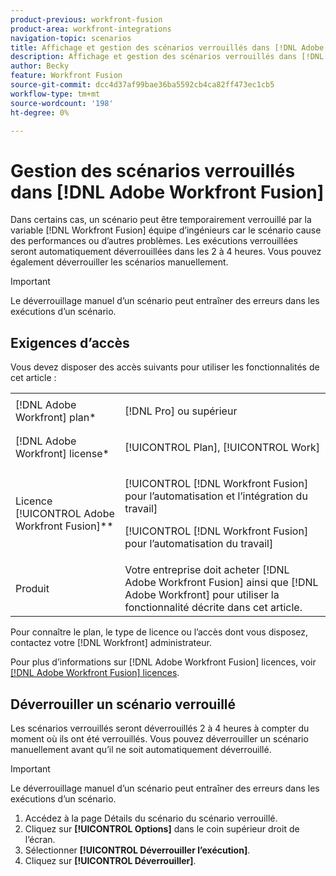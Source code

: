 ```yaml
---
product-previous: workfront-fusion
product-area: workfront-integrations
navigation-topic: scenarios
title: Affichage et gestion des scénarios verrouillés dans [!DNL Adobe Workfront Fusion]
description: Affichage et gestion des scénarios verrouillés dans [!DNL Adobe Workfront Fusion]
author: Becky
feature: Workfront Fusion
source-git-commit: dcc4d37af99bae36ba5592cb4ca82ff473ec1cb5
workflow-type: tm+mt
source-wordcount: '198'
ht-degree: 0%

---
```


# Gestion des scénarios verrouillés dans [!DNL Adobe Workfront Fusion]

Dans certains cas, un scénario peut être temporairement verrouillé par la variable [!DNL Workfront Fusion] équipe d’ingénieurs car le scénario cause des performances ou d’autres problèmes. Les exécutions verrouillées seront automatiquement déverrouillées dans les 2 à 4 heures. Vous pouvez également déverrouiller les scénarios manuellement.

>[!IMPORTANT]
>
>Le déverrouillage manuel d’un scénario peut entraîner des erreurs dans les exécutions d’un scénario.


## Exigences d’accès

Vous devez disposer des accès suivants pour utiliser les fonctionnalités de cet article :

<table style="table-layout:auto">  
 <col> 
 <col> 
 <tbody> 
  <tr> 
    <td role="rowheader">[!DNL Adobe Workfront] plan*</td> 
   <td> <p>[!DNL Pro] ou supérieur</p> </td> 
  </tr> 
  <tr data-mc-conditions=""> 
   <td role="rowheader">[!DNL Adobe Workfront] license*</td> 
   <td> <p>[!UICONTROL Plan], [!UICONTROL Work]</p> </td> 
  </tr> 
  <tr> 
   <td role="rowheader">Licence [!UICONTROL Adobe Workfront Fusion]**</td> 
  <td> <p>[!UICONTROL [!DNL Workfront Fusion] pour l’automatisation et l’intégration du travail] </p><p>[!UICONTROL [!DNL Workfront Fusion] pour l’automatisation du travail] </p>  </td>    </tr> 
  </tr> 
  <tr> 
   <td role="rowheader">Produit</td> 
   <td>Votre entreprise doit acheter [!DNL Adobe Workfront Fusion] ainsi que [!DNL Adobe Workfront] pour utiliser la fonctionnalité décrite dans cet article.</td> 
  </tr> 
 </tbody> 
</table>

Pour connaître le plan, le type de licence ou l’accès dont vous disposez, contactez votre [!DNL Workfront] administrateur.

Pour plus d’informations sur [!DNL Adobe Workfront Fusion] licences, voir [[!DNL Adobe Workfront Fusion] licences](../../workfront-fusion/get-started/license-automation-vs-integration.md).

## Déverrouiller un scénario verrouillé

Les scénarios verrouillés seront déverrouillés 2 à 4 heures à compter du moment où ils ont été verrouillés. Vous pouvez déverrouiller un scénario manuellement avant qu’il ne soit automatiquement déverrouillé.

>[!IMPORTANT]
>
>Le déverrouillage manuel d’un scénario peut entraîner des erreurs dans les exécutions d’un scénario.

1. Accédez à la page Détails du scénario du scénario verrouillé.
1. Cliquez sur **[!UICONTROL Options]** dans le coin supérieur droit de l’écran.
1. Sélectionner **[!UICONTROL Déverrouiller l’exécution]**.
1. Cliquez sur **[!UICONTROL Déverrouiller]**.
